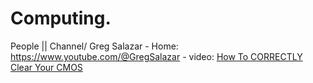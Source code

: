# Computing.
People || Channel/ Greg Salazar - Home: https://www.youtube.com/@GregSalazar - video: [How To CORRECTLY Clear Your CMOS](https://youtu.be/8w49683fGMg)
